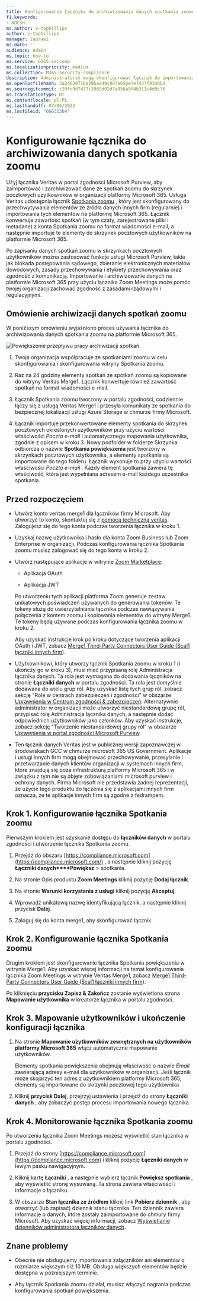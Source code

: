 ```yaml
---
title: Konfigurowanie łącznika do archiwizowania danych spotkania zoomu na platformie Microsoft 365
f1.keywords:
- NOCSH
ms.author: v-tophillips
author: v-tophillips
manager: laurawi
ms.date: ''
audience: Admin
ms.topic: how-to
ms.service: O365-seccomp
ms.localizationpriority: medium
ms.collection: M365-security-compliance
description: Administratorzy mogą skonfigurować łącznik do importowania i archiwizowania danych ze spotkań Veritas Zoom na platformie Microsoft 365. Dzięki temu można archiwizować dane ze źródeł danych innych firm w usłudze Microsoft 365, aby można było zarządzać danymi innych firm za pomocą funkcji zgodności, takich jak archiwizowanie prawne, wyszukiwanie zawartości i zasady przechowywania.
ms.openlocfilehash: 3a2d63071ba29baa40c8d7a656e7e7437f9348bd
ms.sourcegitcommit: c29fc9d7477c3985d02d7a956a9f4b311c4d9c76
ms.translationtype: MT
ms.contentlocale: pl-PL
ms.lasthandoff: 07/06/2022
ms.locfileid: "66631364"
---
```

# <a name="set-up-a-connector-to-archive-zoom-meetings-data"></a>Konfigurowanie łącznika do archiwizowania danych spotkania zoomu

Użyj łącznika Veritas w portal zgodności Microsoft Purview, aby zaimportować i zarchiwizować dane ze spotkań zoomu do skrzynek pocztowych użytkowników w organizacji platformy Microsoft 365. Usługa Veritas udostępnia łącznik [Spotkania zoomu](https://globanet.com/zoom/) , który jest skonfigurowany do przechwytywania elementów ze źródła danych innych firm (regularnie) i importowania tych elementów na platformę Microsoft 365. Łącznik konwertuje zawartość spotkań (w tym czaty, zarejestrowane pliki i metadane) z konta Spotkania zoomu na format wiadomości e-mail, a następnie importuje te elementy do skrzynek pocztowych użytkowników na platformie Microsoft 365.

Po zapisaniu danych spotkań zoomu w skrzynkach pocztowych użytkowników można zastosować funkcje usługi Microsoft Purview, takie jak blokada postępowania sądowego, zbieranie elektronicznych materiałów dowodowych, zasady przechowywania i etykiety przechowywania oraz zgodność z komunikacją. Importowanie i archiwizowanie danych na platformie Microsoft 365 przy użyciu łącznika Zoom Meetings może pomóc twojej organizacji zachować zgodność z zasadami rządowymi i regulacyjnymi.

## <a name="overview-of-archiving-zoom-meetings-data"></a>Omówienie archiwizacji danych spotkań zoomu

W poniższym omówieniu wyjaśniono proces używania łącznika do archiwizowania danych spotkania zoomu na platformie Microsoft 365.

![Powiększenie przepływu pracy archiwizacji spotkań.](../media/ZoomMeetingsConnectorWorkflow.png)

1. Twoja organizacja współpracuje ze spotkaniami zoomu w celu skonfigurowania i skonfigurowania witryny Spotkania zoomu.

2. Raz na 24 godziny elementy spotkań ze spotkań zoomu są kopiowane do witryny Veritas Merge1. Łącznik konwertuje również zawartość spotkań na format wiadomości e-mail.

3. Łącznik Spotkania zoomu tworzony w portalu zgodności, codziennie łączy się z usługą Veritas Merge1 i przesyła komunikaty ze spotkania do bezpiecznej lokalizacji usługi Azure Storage w chmurze firmy Microsoft.

4. Łącznik importuje przekonwertowane elementy spotkania do skrzynek pocztowych określonych użytkowników przy użyciu wartości właściwości *Poczta e-mail* i automatycznego mapowania użytkownika, zgodnie z opisem w kroku 3. Nowy podfolder w folderze Skrzynka odbiorcza o nazwie **Spotkania powiększenia** jest tworzony w skrzynkach pocztowych użytkownika, a elementy spotkania są importowane do tego folderu. Łącznik wykonuje to przy użyciu wartości właściwości *Poczta e-mail* . Każdy element spotkania zawiera tę właściwość, która jest wypełniana adresem e-mail każdego uczestnika spotkania.

## <a name="before-you-begin"></a>Przed rozpoczęciem

- Utwórz konto veritas merge1 dla łączników firmy Microsoft. Aby utworzyć to konto, skontaktuj się z [pomocą techniczną veritas](https://globanet.com/ms-connectors-contact). Zalogujesz się do tego konta podczas tworzenia łącznika w kroku 1.

- Uzyskaj nazwę użytkownika i hasło dla konta Zoom Business lub Zoom Enterprise w organizacji. Podczas konfigurowania łącznika Spotkania zoomu musisz zalogować się do tego konta w kroku 2.

- Utwórz następujące aplikacje w witrynie [Zoom Marketplace](https://marketplace.zoom.us):

  - Aplikacja OAuth

  - Aplikacja JWT

  Po utworzeniu tych aplikacji platforma Zoom generuje zestaw unikatowych poświadczeń używanych do generowania tokenów. Te tokeny służą do uwierzytelniania łącznika podczas nawiązywania połączenia z kontem zoomu i kopiowania elementów do witryny Merge1. Te tokeny będą używane podczas konfigurowania łącznika zoomu w kroku 2.

  Aby uzyskać instrukcje krok po kroku dotyczące tworzenia aplikacji OAuth i JWT, zobacz [Merge1 Third-Party Connectors User Guide (Scal1 łączniki innych firm](https://docs.ms.merge1.globanetportal.com/Merge1%20Third-Party%20Connectors%20Zoom%20Meetings%20User%20Guide%20.pdf)).

- Użytkownikowi, który utworzy łącznik Spotkania zoomu w kroku 1 (i ukończy go w kroku 3), musi mieć przypisaną rolę Administracja łącznika danych. Ta rola jest wymagana do dodawania łączników na stronie **Łączniki danych** w portalu zgodności. Ta rola jest domyślnie dodawana do wielu grup ról. Aby uzyskać listę tych grup ról, zobacz sekcję "Role w centrach zabezpieczeń i zgodności" w obszarze [Uprawnienia w Centrum zgodności & zabezpieczeń](../security/office-365-security/permissions-in-the-security-and-compliance-center.md#roles-in-the-security--compliance-center). Alternatywnie administrator w organizacji może utworzyć niestandardową grupę ról, przypisać rolę Administracja łącznika danych, a następnie dodać odpowiednich użytkowników jako członków. Aby uzyskać instrukcje, zobacz sekcję "Tworzenie niestandardowej grupy ról" w obszarze [Uprawnienia w portal zgodności Microsoft Purview](microsoft-365-compliance-center-permissions.md#create-a-custom-role-group).

- Ten łącznik danych Veritas jest w publicznej wersji zapoznawczej w środowiskach GCC w chmurze microsoft 365 US Government. Aplikacje i usługi innych firm mogą obejmować przechowywanie, przesyłanie i przetwarzanie danych klientów organizacji w systemach innych firm, które znajdują się poza infrastrukturą platformy Microsoft 365 i w związku z tym nie są objęte zobowiązaniami microsoft purview i ochrony danych. Firma Microsoft nie przedstawia żadnej reprezentacji, że użycie tego produktu do łączenia się z aplikacjami innych firm oznacza, że te aplikacje innych firm są zgodne z fedrampem.

## <a name="step-1-set-up-the-zoom-meetings-connector"></a>Krok 1. Konfigurowanie łącznika Spotkania zoomu

Pierwszym krokiem jest uzyskanie dostępu do **łączników danych** w portalu zgodności i utworzenie łącznika Spotkania zoomu.

1. Przejdź do obszaru [https://compliance.microsoft.com](https://compliance.microsoft.com/) , a następnie kliknij pozycję **Łączniki danych****Powiększ** >  spotkania.

2. Na stronie Opis produktu **Zoom Meetings** kliknij pozycję **Dodaj łącznik**.

3. Na stronie **Warunki korzystania z usługi** kliknij pozycję **Akceptuj**.

4. Wprowadź unikatową nazwę identyfikującą łącznik, a następnie kliknij przycisk **Dalej**.

5. Zaloguj się do konta merge1, aby skonfigurować łącznik.

## <a name="step-2-configure-the-zoom-meetings-connector"></a>Krok 2. Konfigurowanie łącznika Spotkania zoomu

Drugim krokiem jest skonfigurowanie łącznika Spotkania powiększenia w witrynie Merge1. Aby uzyskać więcej informacji na temat konfigurowania łącznika Zoom Meetings w witrynie Veritas Merge1, zobacz [Merge1 Third-Party Connectors User Guide (Scal1 łączniki innych firm](https://docs.ms.merge1.globanetportal.com/Merge1%20Third-Party%20Connectors%20Zoom%20Meetings%20User%20Guide%20.pdf)).

Po kliknięciu **przycisku Zapisz & Zakończ** zostanie wyświetlona strona **Mapowanie użytkownika** w kreatorze łącznika w portalu zgodności.

## <a name="step-3-map-users-and-complete-the-connector-setup"></a>Krok 3. Mapowanie użytkowników i ukończenie konfiguracji łącznika

1. Na stronie **Mapowanie użytkowników zewnętrznych na użytkowników platformy Microsoft 365** włącz automatyczne mapowanie użytkowników.

   Elementy spotkania powiększenia obejmują właściwość o nazwie *Email* zawierającą adresy e-mail dla użytkowników w organizacji. Jeśli łącznik może skojarzyć ten adres z użytkownikiem platformy Microsoft 365, elementy są importowane do skrzynki pocztowej tego użytkownika

2. Kliknij **przycisk Dalej**, przejrzyj ustawienia i przejdź do strony **Łączniki danych** , aby zobaczyć postęp procesu importowania nowego łącznika.

## <a name="step-4-monitor-the-zoom-meetings-connector"></a>Krok 4. Monitorowanie łącznika Spotkania zoomu

Po utworzeniu łącznika Zoom Meetings możesz wyświetlić stan łącznika w portalu zgodności.

1. Przejdź do strony [https://compliance.microsoft.com](https://compliance.microsoft.com) i kliknij pozycję **Łączniki danych** w lewym pasku nawigacyjnym.

2. Kliknij kartę **Łączniki** , a następnie wybierz łącznik **Powiększ spotkania** , aby wyświetlić stronę wysuwaną. Ta strona zawiera właściwości i informacje o łączniku.

3. W obszarze **Stan łącznika ze źródłem** kliknij link **Pobierz dziennik** , aby otworzyć (lub zapisać) dziennik stanu łącznika. Ten dziennik zawiera informacje o danych, które zostały zaimportowane do chmury firmy Microsoft. Aby uzyskać więcej informacji, zobacz [Wyświetlanie dzienników administratora łączników danych](data-connector-admin-logs.md).

## <a name="known-issues"></a>Znane problemy

- Obecnie nie obsługujemy importowania załączników ani elementów o rozmiarze większym niż 10 MB. Obsługa większych elementów będzie dostępna w późniejszym terminie.

- Aby łącznik Spotkania zoomu działał, musisz włączyć nagrania podczas konfigurowania spotkań powiększenia.